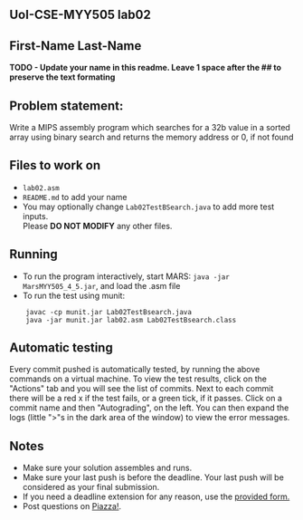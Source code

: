 
## UoI-CSE-MYY505 lab02

## First-Name Last-Name

**TODO - Update your name in this readme. Leave 1 space after the ## to preserve the text formating**


## Problem statement:
Write a MIPS assembly program which searches for a 32b value in a sorted array using binary search and
returns the memory address or 0, if not found
 
## Files to work on
* `lab02.asm` 
* `README.md` to add your name<br/>
* You may optionally change `Lab02TestBSearch.java` to add more test inputs.<br/>
Please **DO NOT MODIFY** any other files. 
      
## Running 
* To run the program interactively, start MARS: `java -jar MarsMYY505_4_5.jar`, and load the .asm file
* To run the test using munit: <br/>
```
    javac -cp munit.jar Lab02TestBsearch.java
    java -jar munit.jar lab02.asm Lab02TestBsearch.class
```

## Automatic testing 
Every commit pushed is automatically tested, by running the above commands on a virtual machine.
To view the test results, click on the "Actions" tab and you will see the list of commits.
Next to each commit there will be a red x if the test fails, or a green tick, if it passes. Click on a commit name and then "Autograding", on the left. You can then expand the logs (little ">"s in the dark area of the window) to view the error messages.

## Notes
* Make sure your solution assembles and runs.
* Make sure your last push is before the deadline. Your last push will be considered as your final submission.
* If you need a deadline extension for any reason, use the [provided form.](https://forms.gle/ZoRVSsbghBZAqPM27)
* Post questions on [Piazza!](https://piazza.com/uoi.gr/fall2020/myy505/home).

